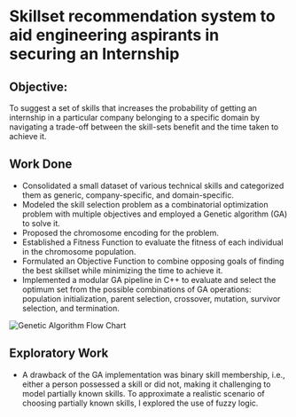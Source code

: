 # Skillset recommendation system to aid engineering aspirants in securing an Internship

## Objective:
To suggest a set of skills that increases the probability of getting an internship in a particular company belonging to a specific domain by navigating a trade-off between the skill-sets benefit and the time taken to achieve it.

## Work Done
- Consolidated a small dataset of various technical skills and categorized them as generic, company-specific, and domain-specific.
- Modeled the skill selection problem as a combinatorial optimization problem with multiple objectives and employed a Genetic algorithm (GA) to solve it.
- Proposed the chromosome encoding for the problem.
- Established a Fitness Function to evaluate the fitness of each individual in the chromosome population.
- Formulated an Objective Function to combine opposing goals of finding the best skillset while minimizing the time to achieve it.
- Implemented a modular GA pipeline in C++ to evaluate and select the optimum set from the possible combinations of GA operations: population initialization, parent selection, crossover, mutation, survivor selection, and termination.

![Genetic Algorithm Flow Chart](/images/ga-flowchart.png)

## Exploratory Work
- A drawback of the GA implementation was binary skill membership, i.e., either a person possessed a skill or did not, making it challenging to model partially known skills. To approximate a realistic scenario of choosing partially known skills, I explored the use of fuzzy logic.
